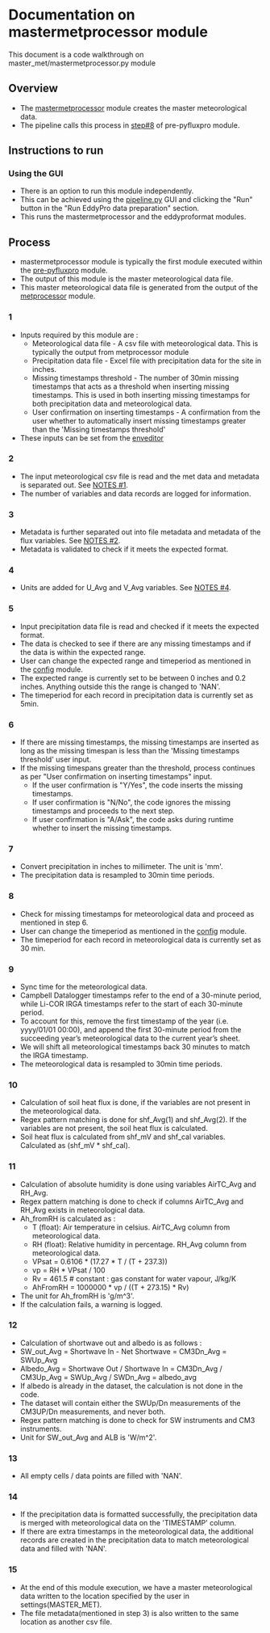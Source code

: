 # Documentation on mastermetprocessor module
This document is a code walkthrough on master_met/mastermetprocessor.py module

## Overview
- The [mastermetprocessor](https://github.com/ncsa/ameriflux-pipeline/blob/develop/ameriflux_pipeline/master_met/mastermetprocessor.py) module creates the master meteorological data.
- The pipeline calls this process in [step#8](https://github.com/ncsa/ameriflux-pipeline/blob/develop/docs/prepyfluxpro.md#8) of pre-pyfluxpro module.

## Instructions to run

### Using the GUI
- There is an option to run this module independently. 
- This can be achieved using the [pipeline.py](https://github.com/ncsa/ameriflux-pipeline/blob/develop/ameriflux_pipeline/pipeline.py) GUI and clicking the "Run" button in the "Run EddyPro data preparation" section.
- This runs the mastermetprocessor and the eddyproformat modules.

## Process
- mastermetprocessor module is typically the first module executed within the [pre-pyfluxpro](https://github.com/ncsa/ameriflux-pipeline/blob/develop/docs/prepyfluxpro.md) module.
- The output of this module is the master meteorological data file.
- This master meteorological data file is generated from the output of the [metprocessor](https://github.com/ncsa/ameriflux-pipeline/blob/develop/docs/metprocessor.md) module.

### 1
- Inputs required by this module are :
  - Meteorological data file - A csv file with meteorological data. This is typically the output from metprocessor module
  - Precipitation data file - Excel file with precipitation data for the site in inches.
  - Missing timestamps threshold - The number of 30min missing timestamps that acts as a threshold when inserting missing timestamps. This is used in both inserting missing timestamps for both precipitation data and meteorological data.
  - User confirmation on inserting timestamps - A confirmation from the user whether to automatically insert missing timestamps greater than the 'Missing timestamps threshold'
- These inputs can be set from the [enveditor](https://github.com/ncsa/ameriflux-pipeline/blob/develop/docs/enveditor.md)

### 2
- The input meteorological csv file is read and the met data and metadata is separated out. See [NOTES #1](https://github.com/ncsa/ameriflux-pipeline/blob/develop/NOTES.md#1).
- The number of variables and data records are logged for information.

### 3
- Metadata is further separated out into file metadata and metadata of the flux variables. See [NOTES #2](https://github.com/ncsa/ameriflux-pipeline/blob/develop/NOTES.md#2).
- Metadata is validated to check if it meets the expected format.

### 4
- Units are added for U_Avg and V_Avg variables. See [NOTES #4](https://github.com/ncsa/ameriflux-pipeline/blob/develop/NOTES.md#4).

### 5
- Input precipitation data file is read and checked if it meets the expected format.
- The data is checked to see if there are any missing timestamps and if the data is within the expected range.
- User can change the expected range and timeperiod as mentioned in the [config](https://github.com/ncsa/ameriflux-pipeline/blob/develop/docs/config.md) module.
- The expected range is currently set to be between 0 inches and 0.2 inches. Anything outside this the range is changed to 'NAN'.
- The timeperiod for each record in precipitation data is currently set as 5min.

### 6
- If there are missing timestamps, the missing timestamps are inserted as long as the missing timespan is less than the 'Missing timestamps threshold' user input.
- If the missing timespans greater than the threshold, process continues as per "User confirmation on inserting timestamps" input.
  - If the user confirmation is "Y/Yes", the code inserts the missing timestamps.
  - If user confirmation is "N/No", the code ignores the missing timestamps and proceeds to the next step.
  - If user confirmation is "A/Ask", the code asks during runtime whether to insert the missing timestamps.

### 7
- Convert precipitation in inches to millimeter. The unit is 'mm'.
- The precipitation data is resampled to 30min time periods.

### 8
- Check for missing timestamps for meteorological data and proceed as mentioned in step 6.
- User can change the timeperiod as mentioned in the [config](https://github.com/ncsa/ameriflux-pipeline/blob/develop/docs/config.md) module.
- The timeperiod for each record in meteorological data is currently set as 30 min.

### 9
- Sync time for the meteorological data.
- Campbell Datalogger timestamps refer to the end of a 30-minute period, while Li-COR IRGA timestamps refer to the start of each 30-minute period. 
- To account for this, remove the first timestamp of the year (i.e. yyyy/01/01 00:00), and append the first 30-minute period from the succeeding year’s meteorological data to the current year’s sheet. 
- We will shift all meteorological timestamps back 30 minutes to match the IRGA timestamp.
- The meteorological data is resampled to 30min time periods.

### 10
- Calculation of soil heat flux is done, if the variables are not present in the meteorological data.
- Regex pattern matching is done for shf_Avg(1) and shf_Avg(2). If the variables are not present, the soil heat flux is calculated.
- Soil heat flux is calculated from shf_mV and shf_cal variables. Calculated as (shf_mV * shf_cal).

### 11
- Calculation of absolute humidity is done using variables AirTC_Avg and RH_Avg.
- Regex pattern matching is done to check if columns AirTC_Avg and RH_Avg exists in meteorological data.
- Ah_fromRH is calculated as :
  - T (float): Air temperature in celsius. AirTC_Avg column from meteorological data.
  - RH (float): Relative humidity in percentage. RH_Avg column from meteorological data.
  - VPsat = 0.6106 * (17.27 * T / (T + 237.3))
  - vp = RH * VPsat / 100
  - Rv = 461.5  # constant : gas constant for water vapour, J/kg/K
  - AhFromRH = 1000000 * vp / ((T + 273.15) * Rv)
- The unit for Ah_fromRH is 'g/m^3'.
- If the calculation fails, a warning is logged.

### 12
- Calculation of shortwave out and albedo is as follows :
- SW_out_Avg = Shortwave In - Net Shortwave = CM3Dn_Avg = SWUp_Avg
- Albedo_Avg = Shortwave Out / Shortwave In = CM3Dn_Avg / CM3Up_Avg = SWUp_Avg / SWDn_Avg = albedo_avg
- If albedo is already in the dataset, the calculation is not done in the code.
- The dataset will contain either the SWUp/Dn measurements of the CM3UP/Dn measurements, and never both.
- Regex pattern matching is done to check for SW instruments and CM3 instruments.
- Unit for SW_out_Avg and ALB is 'W/m^2'.

### 13
- All empty cells / data points are filled with 'NAN'.

### 14
- If the precipitation data is formatted successfully, the precipitation data is merged with meteorological data on the 'TIMESTAMP' column.
- If there are extra timestamps in the meteorological data, the additional records are created in the precipitation data to match meteorological data and filled with 'NAN'.

### 15
- At the end of this module execution, we have a master meteorological data written to the location specified by the user in settings(MASTER_MET).
- The file metadata(mentioned in step 3) is also written to the same location as another csv file.